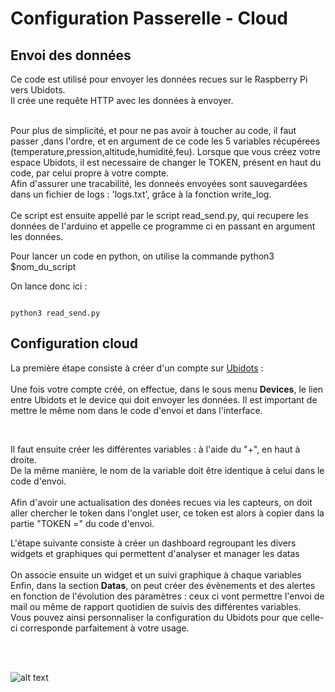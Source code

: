 # Configuration Passerelle - Cloud

## Envoi des données
Ce code est utilisé pour envoyer les données recues sur le Raspberry Pi vers Ubidots.<br/>
Il crée une requête HTTP avec les données à envoyer.
<br/>
<br/>

Pour plus de simplicité, et pour ne pas avoir à toucher au code, il faut passer ,dans l'ordre, et en argument de ce code les 5 variables récupérees (temperature,pression,altitude,humidité,feu).
Lorsque que vous créez votre espace Ubidots, il est necessaire de changer le TOKEN, présent en haut du code, par celui propre à votre compte.
<br/>
Afin d'assurer une tracabilité, les donneés envoyées sont sauvegardées dans un fichier de logs : 'logs.txt', grâce à la fonction  write_log.
<br/>
<br/>
Ce script est ensuite appellé par le script read_send.py, qui recupere les données de l'arduino et appelle ce programme ci en passant en argument les données.

Pour lancer un code en python, on utilise la commande python3 $nom_du_script
<br/>

On lance donc ici :
```

python3 read_send.py

```
## Configuration cloud

La première étape consiste à créer d'un compte sur [Ubidots](https://ubidots.com/) : 
<br/> 
<br/> 
Une fois votre compte créé, on effectue, dans le sous menu **Devices**, le lien entre Ubidots et le device qui doit envoyer les données. Il est important de mettre le même nom dans le code d'envoi et dans l'interface.

<br/>

Il faut ensuite créer les différentes variables : à l'aide du "+", en haut à droite.
<br/> 
De la même manière, le nom de la variable doit être identique à celui dans le code d'envoi.
<br/> 
<br/> 
Afin d'avoir une actualisation des donées recues via les capteurs, on doit aller chercher le token dans l'onglet user, ce token est alors à copier dans la partie "TOKEN =" du code d'envoi.

L'étape suivante consiste à créer un dashboard regroupant les divers widgets et graphiques qui permettent d'analyser et manager les datas
<br/> 
<br/> 
On associe ensuite un widget et un suivi graphique à chaque variables
<br/> 
Enfin, dans la section **Datas**, on peut créer des évènements et des alertes en fonction de l'évolution des paramètres : ceux ci vont permettre l'envoi de mail ou même de rapport quotidien de suivis des différentes variables.
<br/> 
Vous pouvez ainsi personnaliser la configuration du Ubidots pour que celle-ci corresponde parfaitement à votre usage.
 
<br/> 
<br/> 

![alt text](https://github.com/CPELyon/projet-iot-5a-2019-2020-cpenet/blob/master/images/ubidots.png)
